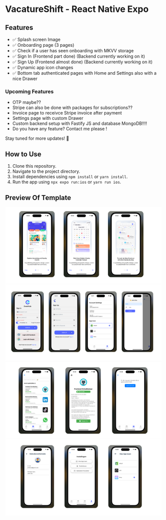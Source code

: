 # VacatureShift - React Native Expo

## Features

- ✅ Splash screen Image
- ✅ Onboarding page (3 pages)
- ✅ Check if a user has seen onboarding with MKVV storage
- ✅ Sign In (Frontend part done) (Backend currently working on it)
- ✅ Sign Up (Frontend almost done) (Backend currently working on it)
- ✅ Dynamic app icon changes
- ✅ Bottom tab authenticated pages with Home and Settings also with a nice Drawer

### Upcoming Features

- OTP maybe??
- Stripe can also be done with packages for subscriptions??
- Invoice page to receivce Stripe invoice after payment
- Settings page with custom Drawer
- Custom backend setup with Fastify JS and database MongoDB!!!!
- Do you have any feature? Contact me please !

Stay tuned for more updates! 🌟

## How to Use

1. Clone this repository.
2. Navigate to the project directory.
3. Install dependencies using `npm install` or `yarn install`.
4. Run the app using `npx expo run:ios` or `yarn run ios`.

## Preview Of Template

![Screenshot](/assets/prototypes/onboarding-preview-kit.png)
![Screenshot](/assets/prototypes/auth-preview-kit.png)
![Screenshot](/assets/prototypes/prototypes-event-kit-diensten.png)
![Screenshot](/assets/prototypes/prototypes-event-kit-settings.png)
